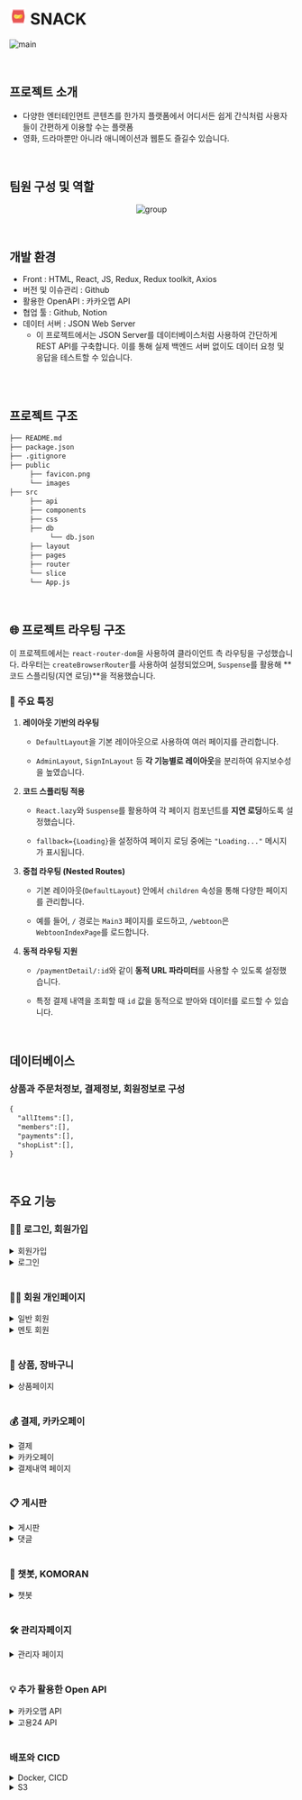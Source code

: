 #  <img src="public/favicon.png" width="30px">  SNACK

![main](https://github.com/user-attachments/assets/36ce865b-5dd3-4efe-a67d-d57d2cdcc4f8)


<br>

## 프로젝트 소개

- 다양한 엔터테인먼트 콘텐츠를 한가지 플랫폼에서 
어디서든 쉽게 간식처럼 사용자들이 간편하게 이용할 수는 플랫폼
- 영화, 드라마뿐만 아니라 애니메이션과 웹툰도 즐길수 있습니다.



<br>

## 팀원 구성 및 역할

<div align="center">

![group](https://github.com/user-attachments/assets/c72fc2df-3eb5-4848-90a6-959a9f47c80c)


</div>

<br>

## 개발 환경

- Front : HTML, React, JS, Redux, Redux toolkit, Axios
- 버전 및 이슈관리 : Github
- 활용한 OpenAPI : 카카오맵 API
- 협업 툴 : Github, Notion
- 데이터 서버 : JSON Web Server
  - 이 프로젝트에서는 JSON Server를 데이터베이스처럼 사용하여 간단하게 REST API를 구축합니다. 이를 통해 실제 백엔드 서버 없이도 데이터 요청 및 응답을 테스트할 수 있습니다.
<br>



<br>

## 프로젝트 구조

```
├── README.md
├── package.json
├── .gitignore
├── public
     ├── favicon.png
     └── images
├── src
     ├── api
     ├── components
     ├── css
     ├── db
          └── db.json
     ├── layout
     ├── pages
     ├── router
     └── slice
     └── App.js
```

<br>

## 🌐 프로젝트 라우팅 구조
이 프로젝트에서는 `react-router-dom`을 사용하여 클라이언트 측 라우팅을 구성했습니다.
라우터는 `createBrowserRouter`를 사용하여 설정되었으며, `Suspense`를 활용해 **코드 스플리팅(지연 로딩)**을 적용했습니다.

### 🚀 주요 특징

1. **레이아웃 기반의 라우팅**

    - `DefaultLayout`을 기본 레이아웃으로 사용하여 여러 페이지를 관리합니다.

    - `AdminLayout`, `SignInLayout` 등 **각 기능별로 레이아웃**을 분리하여 유지보수성을 높였습니다.

2. **코드 스플리팅 적용**

    - `React.lazy`와 `Suspense`를 활용하여 각 페이지 컴포넌트를 **지연 로딩**하도록 설정했습니다.

    - `fallback={Loading}`을 설정하여 페이지 로딩 중에는 `"Loading..."` 메시지가 표시됩니다.

3. **중첩 라우팅 (Nested Routes)**

    - 기본 레이아웃(`DefaultLayout`) 안에서 `children` 속성을 통해 다양한 페이지를 관리합니다.

    - 예를 들어, `/` 경로는 `Main3` 페이지를 로드하고, `/webtoon`은 `WebtoonIndexPage`를 로드합니다.

4. **동적 라우팅 지원**

    - `/paymentDetail/:id`와 같이 **동적 URL 파라미터**를 사용할 수 있도록 설정했습니다.

    - 특정 결제 내역을 조회할 때 `id` 값을 동적으로 받아와 데이터를 로드할 수 있습니다.

<br>

## 데이터베이스
### 상품과 주문처정보, 결제정보, 회원정보로 구성

```
{
  "allItems":[],
  "members":[],
  "payments":[],
  "shopList":[],
}  
```

<br>

## 주요 기능

### 🙎‍♂️ 로그인, 회원가입

<details>
<summary>회원가입</summary>

<br>
  
- 플랫폼 접속 시 우측 상단에 있는 회원가입을 할 수 있습니다.
- 이메일, 비밀번호, 주소, 이름, 전화번호를 입력합니다.
- 입력 정보는 `ustState`로 관리하며, 회원가입 시 데이터를 `axios`를 통해 가상 서버로 보내게 됩니다.
- 회원가입시 **이메일 중복 체크**를 진행합니다.

![image](https://github.com/user-attachments/assets/2197c400-487f-4f0b-ad19-ee31f522a1b9)


</details>

<details>
<summary>로그인</summary>

<br>
    
- 이메일과 비밀번호를 입력해 로그인합니다.
- 로그인 정보와 가상 서버의 회원정보를 비교해 일치할 시 로그인을 진행합니다.
- `Redux slice`를 이용해 로그인Slice를 만들어 로그인 상태를 유지합니다.

![image](https://github.com/user-attachments/assets/e2d0a61c-934a-434f-b127-38b870873f23)


</details>

<br>

### 🙎‍♂️ 회원 개인페이지

<details>
<summary>일반 회원</summary>

<br>
  
- 자신의 정보를 확인할 수 있고, 수정 및 프로필 이미지 추가,변경을 할 수 있습니다.
- 나의 게시글,댓글,리뷰를 볼 수 있고 구매한 상품내역을 확인할 수 있습니다.
- 각각 컴포넌트를 만들어 관리되고, 왼쪽에 li를 클릭 시 렌더링 되도록 useEfect를 활용해 구현했습니다.

![Image](https://github.com/user-attachments/assets/c8320f43-79cf-4059-a570-d16451d73cae)

</details>

<details>
<summary>멘토 회원</summary>

<br>
  
- 일반 회원과 마찬가지로 개인정보를 수정할 수 있습니다.
- 멘토 회원은 구매내역 대신 내가 등록한 상품과 상품등록을 확인할 수 있습니다.

![Image](https://github.com/user-attachments/assets/f90a1582-fabb-4d90-8794-9ddda0665d6e)

</details>

<br>

### 🛒 상품, 장바구니

<details>
<summary>상품페이지</summary>

<br>
   
- 멘토회원이 등록한 상품을 볼 수 있으며 가격과 카테고리를 확인할 수 있습니다.
- 원하는 상품을 장바구니에 담을 수 있고, 장바구니에 담을 시 데이터베이스에 장바구니정보를 저장합니다.
- Redux slice를 이용해 백엔드 서버에서 장바구니 정보를 가져오고 아이템 선택,전체삭제를 할 수 있습니다.

![Image](https://github.com/user-attachments/assets/fef0e087-9542-4f1c-8555-6e689f9df0d5)

</details>
<br>

### 💰 결제, 카카오페이

<details>
<summary>결제</summary>

<br>
   
- 결제페이지는 총 3단계로 나뉘어 있으며, 각 단계별 컴포넌트로 구분하여 관리했습니다.
- useState로 단계별 상태를 관리해 각 단계로 이동할 수 있고, 주문자의 정보확인, 결제방법 선택, 결제완료로 구분됩니다.
- 결제정보는 데이터베이스에 저장되며, 결제 성공 시 장바구니 데이터와, 장바구니 Slice 아이템이 삭제됩니다.

![Image](https://github.com/user-attachments/assets/d996af72-08a5-4d9f-aea6-fbe6f6cac506)

</details>

<details>
<summary>카카오페이</summary>

<br>
   
- 2단계에서 카카오페이를 선택할 시 카카오페이 API에서 제공하는 결제페이지로 이동한 후, 모바일로 결제를 진행합니다.
- 결제방법이 카카오페이로 데이터베이스에 저장되며, 마찬가지로 장바구니 데이터를 삭제합니다.

![Image](https://github.com/user-attachments/assets/911dce44-bf79-42f2-a2dd-b4e2816fc498)

</details>

<details>
<summary>결제내역 페이지</summary>

<br>
   
- 결제내역 페이지에서는 결제한 목록들을 볼 수 있고, 결제 수단별, 시간별 정렬기능을 구현했습니다.
<br>
- 밑에 영상은 결제 기능의 풀영상입니다. 

![Image](https://github.com/user-attachments/assets/2021c2ce-a856-44ae-8396-56c730f2b97b)

</details>

<br>

### 📋 게시판

<details>
<summary>게시판</summary>

<br>
   
- 왼쪽 프로필 영역은 로그인시 저장된 쿠키를 가져와서 로그인 상태를 구분해 구현했습니다.
- 게시글 목록은 페이지으로 구현되어있습니다.
- 모든 회원이 작성한 게시글을 볼 수 있으며, 작성된 글의 카테고리별 정렬기능을 통해 볼 수 있습니다.
- 게시글 수정과 삭제는 내가 작성한 글만 가능하고, 게시글 작성 시 카테고리 선택을 모달창 형식으로 나타내 모달창의 상태를 useState로 관리합니다.

<br>
- 게시글 작성
  
![Image](https://github.com/user-attachments/assets/7a44d0d6-e201-4fa2-abbd-fb89a5b5da9b)

<br>
- 게시글 열람

![Image](https://github.com/user-attachments/assets/40e0e84e-4074-476e-96c5-8a1f71d05b3c)

</details>

<details>
<summary>댓글</summary>

<br>
   
- 게시판과 마찬가지로 댓글의 수정,삭제도 본인의 글만 가능합니다.
- 댓글 목록을 페이징으로 구현하여 사용자가 보기 편리하게 구현했습니다.

![Image](https://github.com/user-attachments/assets/c043590e-1bf2-4ad2-8cc1-796553f53b6d)

</details>
<br>

### 🤖 챗봇, KOMORAN

<details>
<summary>챗봇</summary>

<br>
   
- 코모란 형태소 분석기를 활용하여 사용자가 검색한 키워드를 확인 후 데이터를 제공합니다.
- 일반 페이지의 레이아웃 위에 나타납니다.

![Image](https://github.com/user-attachments/assets/34204640-6cdf-458a-a439-2ddc387108cf)

</details>
<br>

### 🛠️ 관리자페이지

<details>
<summary>관리자 페이지</summary>

<br>

- 일반 페이지와 구분되도록 레이아웃을 변경해 헤더대신 왼쪽 메뉴바가 나타납니다
- 관리자 페이지는 회원,상품,결제 등 항목별로 페이지로 나뉘고 왼쪽에 메뉴를 클릭 시 각 페이지가 렌더링됩니다.
- 각 페이지는 목록이 페이징으로 구현되었고, 기본적인 CRUD가 전부 가능합니다.

![Image](https://github.com/user-attachments/assets/d8d19f7f-cce5-489d-aafc-d642150a486e)

</details>
<br>

### 💡 추가 활용한 Open API

<details>
<summary>카카오맵 API</summary>

<br>
   
- 고객센터 페이지를 만들어 회사위치와 전화번호를 확인할 수 있고 지도와 마커를 구현했습니다.

![Image](https://github.com/user-attachments/assets/c5d1ec7a-f7b5-45d5-be6f-7a2b73f1db4a)

</details>

<details>
<summary>고용24 API</summary>

<br>
   
- 고용24 API를 이용해 공채속보 데이터를 가져오고, xml형식의 데이터를 xmlMapper를 통해 json으로 변환 후 React 프론트 페이지에서 공채속보를 열람할 수 있습니다.

![Image](https://github.com/user-attachments/assets/651f77a1-fdef-4274-83ac-9eeadd24a0c6)

</details>
<br>

### 배포와 CICD

<details>
<summary>Docker, CICD</summary>

<br>
   
- 프론트, 백엔드 개발환경이 달라 DockerFile을 따로 작성 후 image를 만들고 배포합니다.
- 배포된 image는 EC2에서 pull해서 실행합니다.
- image를 빌드하고 배포하는 과정을 github actions를 통해 자동화합니다.

<img src="https://github.com/user-attachments/assets/2e84381b-7850-4c89-be8c-9dd7f32b8d04" width="400px">
<br>

- github actions를 통해 배포되는 영상입니다.

![Image](https://github.com/user-attachments/assets/a174ad93-07d1-4061-9936-5cd953429a0c)
  
</details>

<details>
<summary>S3</summary>

<br>
   
- 프로젝트 진행 중 필요한 이미지나 프로필 수정, 게시글 이미지 첨부를 할 시 이미지의 관리가 용이하며 보안이 좋은 S3를 사용해 파일 수정, 삭제를 합니다.
- 프론트에서 파일 입력 필드를 통해 백엔드 서버로 이미지를 전송하게 되면 백엔드에서 만든 S3Service와 S3Config 클래스를 통해 S3에 파일을 저장합니다.

![Image](https://github.com/user-attachments/assets/97cb4f40-b592-4d92-9ba5-0383e74098ad)

</details>
